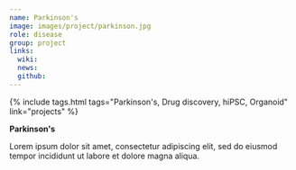 ```yaml
---
name: Parkinson's
image: images/project/parkinson.jpg
role: disease
group: project
links:
  wiki:
  news:
  github:
---
```


{%
  include tags.html
  tags="Parkinson's, Drug discovery, hiPSC, Organoid"
  link="projects"
%}

<strong>Parkinson's</strong>

Lorem ipsum dolor sit amet, consectetur adipiscing elit, sed do eiusmod tempor incididunt ut labore et dolore magna aliqua.
